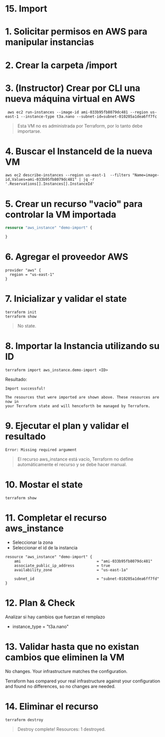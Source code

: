 # 15. Import <!-- omit in toc -->

# 1. Solicitar permisos en AWS para manipular instancias
# 2. Crear la carpeta /import

# 3. (Instructor) Crear por CLI una nueva máquina virtual en AWS
```vim
 aws ec2 run-instances --image-id ami-033b95fb8079dc481 --region us-east-1 --instance-type t3a.nano --subnet-id=subnet-010205a1dea6ff7fc
```
> Esta VM no es administrada por Terraform, por lo tanto debe importarse.

# 4. Buscar el InstanceId de la nueva VM
```vim
aws ec2 describe-instances --region us-east-1  --filters "Name=image-id,Values=ami-033b95fb8079dc481" | jq -r '.Reservations[].Instances[].InstanceId'
```

# 5. Crear un recurso "vacio" para controlar la VM importada
```tf
resource "aws_instance" "demo-import" {

}
```

# 6. Agregar el proveedor AWS
```vim
provider "aws" {
  region = "us-east-1"
}
```

# 7. Inicializar y validar el state
```vim
terraform init
terraform show
```
> No state.

# 8. Importar la Instancia utilizando su ID
```vim
terraform import aws_instance.demo-import <ID>
```

Resultado:
```vim
Import successful!

The resources that were imported are shown above. These resources are now in
your Terraform state and will henceforth be managed by Terraform.
```

# 9. Ejecutar el plan y validar el resultado
```vim
Error: Missing required argument
```
> El recurso aws_instance está vacío, Terraform no define automáticamente el recurso y se debe hacer manual.

# 10. Mostar el state
```vim
terraform show
```

# 11. Completar el recurso aws_instance
- Seleccionar la zona
- Seleccionar el id de la instancia

```vim
resource "aws_instance" "demo-import" {
    ami                                  = "ami-033b95fb8079dc481"
    associate_public_ip_address          = true
    availability_zone                    = "us-east-1a"

    subnet_id                            = "subnet-010205a1dea6ff7fd"
}

```

# 12. Plan & Check
Analizar si hay cambios que fuerzan el remplazo

- instance_type                        = "t3a.nano"

# 13. Validar hasta que no existan cambios que eliminen la VM
No changes. Your infrastructure matches the configuration.

Terraform has compared your real infrastructure against your configuration and found no differences, so no changes are needed.

# 14. Eliminar el recurso
```vim
terraform destroy
```
> Destroy complete! Resources: 1 destroyed.

